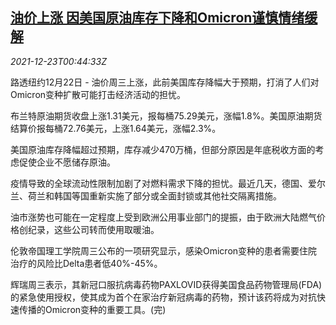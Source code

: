 <!--1640221263000-->
[油价上涨 因美国原油库存下降和Omicron谨慎情绪缓解](https://cn.reuters.com/article/global-oil-1222-wedn-idCNKBS2J201J)
------

<div><i>2021-12-23T00:44:33Z</i></div><p>路透纽约12月22日 - 油价周三上涨，此前美国库存降幅大于预期，打消了人们对Omicron变种扩散可能打击经济活动的担忧。</p><p>布兰特原油期货收盘上涨1.31美元，报每桶75.29美元，涨幅1.8%。美国原油期货结算价报每桶72.76美元，上涨1.64美元，涨幅2.3%。</p><p>美国原油库存降幅超过预期，库存减少470万桶，但部分原因是年底税收方面的考虑促使企业不愿储存原油。</p><p>疫情导致的全球流动性限制加剧了对燃料需求下降的担忧。最近几天，德国、爱尔兰、荷兰和韩国等国重新实施了部分或全面封锁或其他社交隔离措施。</p><p>油市涨势也可能在一定程度上受到欧洲公用事业部门的提振，由于欧洲大陆燃气价格创纪录，这些公司转而使用取暖油。</p><p>伦敦帝国理工学院周三公布的一项研究显示，感染Omicron变种的患者需要住院治疗的风险比Delta患者低40%-45%。</p><p>辉瑞周三表示，其新冠口服抗病毒药物PAXLOVID获得美国食品药物管理局(FDA)的紧急使用授权，使其成为首个在家治疗新冠病毒的药物，预计该药将成为对抗快速传播的Omicron变种的重要工具。(完)</p>
